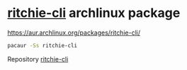 # [ritchie-cli](https://docs.ritchiecli.io/) archlinux package

https://aur.archlinux.org/packages/ritchie-cli/

```sh
pacaur -Ss ritchie-cli
```

Repository [ritchie-cli](https://github.com/ZupIT/ritchie-cli)
